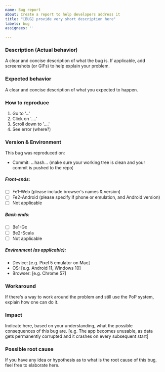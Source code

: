 ```yaml
---
name: Bug report
about: Create a report to help developers address it
title: "[BUG] provide very short description here"
labels: bug
assignees: ''

---
```


### Description (Actual behavior)
A clear and concise description of what the bug is.
If applicable, add screenshots (or GIFs) to help explain your problem.

### Expected behavior
A clear and concise description of what you expected to happen.

### How to reproduce
1. Go to '...'
2. Click on '....'
3. Scroll down to '....'
4. See error (where?)

### Version & Environment
This bug was reproduced on:
- Commit: ...hash... (make sure your working tree is clean and your commit is pushed to the repo)

##### Front-ends:
- [ ] Fe1-Web (please include browser's names & version)
- [ ] Fe2-Android (please specify if phone or emulation, and Android version)
- [ ] Not applicable

##### Back-ends:
- [ ] Be1-Go
- [ ] Be2-Scala
- [ ] Not applicable

##### Environment (as applicable):
 - Device: [e.g. Pixel 5 emulator on Mac]
 - OS: [e.g. Android 11, Windows 10]
 - Browser: [e.g. Chrome 57]

### Workaround
If there's a way to work around the problem and still use the PoP system, explain how one can do it.

### Impact
Indicate here, based on your understanding, what the possible consequences of this bug are.
[e.g. The app becomes unusable, as data gets permanently corrupted and it crashes on every subsequent start]

### Possible root cause
If you have any idea or hypothesis as to what is the root cause of this bug, feel free to elaborate here.
